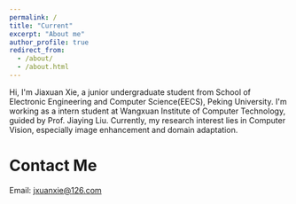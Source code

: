 ```yaml
---
permalink: /
title: "Current"
excerpt: "About me"
author_profile: true
redirect_from: 
  - /about/
  - /about.html
---
```


Hi, I'm Jiaxuan Xie, a junior undergraduate student from School of Electronic Engineering and Computer Science(EECS), Peking University. I'm working as a intern student at Wangxuan Institute of Computer Technology, guided by Prof. Jiaying Liu. Currently, my research interest lies in Computer Vision, especially image enhancement and domain adaptation.

Contact Me
======
Email: jxuanxie@126.com 
